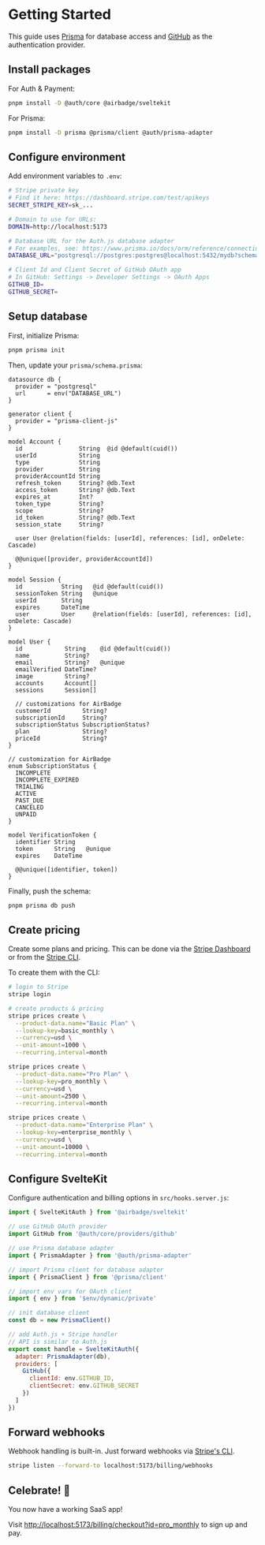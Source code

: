 # Getting Started

This guide uses [Prisma](https://prisma.io) for database access and [GitHub](https://github.com) as the authentication provider.

## Install packages

For Auth & Payment:

```sh
pnpm install -D @auth/core @airbadge/sveltekit
```

For Prisma:

```sh
pnpm install -D prisma @prisma/client @auth/prisma-adapter
```

## Configure environment

Add environment variables to `.env`:

```sh
# Stripe private key
# Find it here: https://dashboard.stripe.com/test/apikeys
SECRET_STRIPE_KEY=sk_...

# Domain to use for URLs:
DOMAIN=http://localhost:5173

# Database URL for the Auth.js database adapter
# For examples, see: https://www.prisma.io/docs/orm/reference/connection-urls
DATABASE_URL="postgresql://postgres:postgres@localhost:5432/mydb?schema=public"

# Client Id and Client Secret of GitHub OAuth app
# In GitHub: Settings -> Developer Settings -> OAuth Apps
GITHUB_ID=
GITHUB_SECRET=
```

## Setup database

First, initialize Prisma:

```sh
pnpm prisma init
```

Then, update your `prisma/schema.prisma`:

```prisma
datasource db {
  provider = "postgresql"
  url      = env("DATABASE_URL")
}

generator client {
  provider = "prisma-client-js"
}

model Account {
  id                String  @id @default(cuid())
  userId            String
  type              String
  provider          String
  providerAccountId String
  refresh_token     String? @db.Text
  access_token      String? @db.Text
  expires_at        Int?
  token_type        String?
  scope             String?
  id_token          String? @db.Text
  session_state     String?

  user User @relation(fields: [userId], references: [id], onDelete: Cascade)

  @@unique([provider, providerAccountId])
}

model Session {
  id           String   @id @default(cuid())
  sessionToken String   @unique
  userId       String
  expires      DateTime
  user         User     @relation(fields: [userId], references: [id], onDelete: Cascade)
}

model User {
  id            String    @id @default(cuid())
  name          String?
  email         String?   @unique
  emailVerified DateTime?
  image         String?
  accounts      Account[]
  sessions      Session[]

  // customizations for AirBadge
  customerId         String?
  subscriptionId     String?
  subscriptionStatus SubscriptionStatus?
  plan               String?
  priceId            String?
}

// customization for AirBadge
enum SubscriptionStatus {
  INCOMPLETE
  INCOMPLETE_EXPIRED
  TRIALING
  ACTIVE
  PAST_DUE
  CANCELED
  UNPAID
}

model VerificationToken {
  identifier String
  token      String   @unique
  expires    DateTime

  @@unique([identifier, token])
}

```

Finally, push the schema:

```sh
pnpm prisma db push
```

## Create pricing

Create some plans and pricing. This can be done via the [Stripe Dashboard](https://dashboard.stripe.com) or from the [Stripe CLI](https://docs.stripe.com/cli).

To create them with the CLI:

```sh
# login to Stripe
stripe login

# create products & pricing
stripe prices create \
  --product-data.name="Basic Plan" \
  --lookup-key=basic_monthly \
  --currency=usd \
  --unit-amount=1000 \
  --recurring.interval=month

stripe prices create \
  --product-data.name="Pro Plan" \
  --lookup-key=pro_monthly \
  --currency=usd \
  --unit-amount=2500 \
  --recurring.interval=month

stripe prices create \
  --product-data.name="Enterprise Plan" \
  --lookup-key=enterprise_monthly \
  --currency=usd \
  --unit-amount=10000 \
  --recurring.interval=month
```

## Configure SvelteKit

Configure authentication and billing options in `src/hooks.server.js`:

```javascript
import { SvelteKitAuth } from '@airbadge/sveltekit'

// use GitHub OAuth provider
import GitHub from '@auth/core/providers/github'

// use Prisma database adapter
import { PrismaAdapter } from '@auth/prisma-adapter'

// import Prisma client for database adapter
import { PrismaClient } from '@prisma/client'

// import env vars for OAuth client
import { env } from '$env/dynamic/private'

// init database client
const db = new PrismaClient()

// add Auth.js + Stripe handler
// API is similar to Auth.js
export const handle = SvelteKitAuth({
  adapter: PrismaAdapter(db),
  providers: [
    GitHub({
      clientId: env.GITHUB_ID,
      clientSecret: env.GITHUB_SECRET
    })
  ]
})
```

## Forward webhooks

Webhook handling is built-in. Just forward webhooks via [Stripe's CLI](https://stripe.com/docs/cli).

```sh
stripe listen --forward-to localhost:5173/billing/webhooks
```

## Celebrate! 🎉

You now have a working SaaS app!

Visit [http://localhost:5173/billing/checkout?id=pro_monthly](http://localhost:5173/billing/checkout?id=pro_monthly) to sign up and pay.
